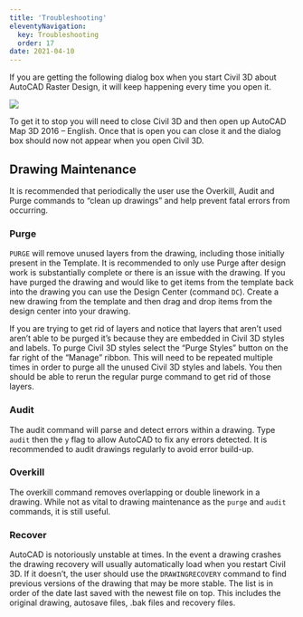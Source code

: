 ```yaml
---
title: 'Troubleshooting'
eleventyNavigation:
  key: Troubleshooting
  order: 17
date: 2021-04-10
---
```


If you are getting the following dialog box when you start Civil 3D about AutoCAD Raster Design, it will keep happening every time you open it.

![](/img/standards/image8.png)

To get it to stop you will need to close Civil 3D and then open up AutoCAD Map 3D 2016 – English. Once that is open you can close it and the dialog box should now not appear when you open Civil 3D.

## Drawing Maintenance

It is recommended that periodically the user use the Overkill, Audit and Purge commands to “clean up drawings” and help prevent fatal errors from occurring.

### Purge

`PURGE` will remove unused layers from the drawing, including those initially present in the Template. It is recommended to only use Purge after design work is substantially complete or there is an issue with the drawing. If you have purged the drawing and would like to get items from the template back into the drawing you can use the Design Center (command `DC`). Create a new drawing from the template and then drag and drop items from the design center into your drawing.

If you are trying to get rid of layers and notice that layers that aren’t used aren’t able to be purged it’s because they are embedded in Civil 3D styles and labels. To purge Civil 3D styles select the “Purge Styles” button on the far right of the “Manage” ribbon. This will need to be repeated multiple times in order to purge all the unused Civil 3D styles and labels. You then should be able to rerun the regular purge command to get rid of those layers.

### Audit

The audit command will parse and detect errors within a drawing. Type `audit` then the `y` flag to allow AutoCAD to fix any errors detected. It is recommended to audit drawings regularly to avoid error build-up.

### Overkill

The overkill command removes overlapping or double linework in a drawing. While not as vital to drawing maintenance as the `purge` and `audit` commands, it is still useful.

### Recover

AutoCAD is notoriously unstable at times. In the event a drawing crashes the drawing recovery will usually automatically load when you restart Civil 3D. If it doesn’t, the user should use the `DRAWINGRECOVERY` command to find previous versions of the drawing that may be more stable. The list is in order of the date last saved with the newest file on top. This includes the original drawing, autosave files, .bak files and recovery files.
